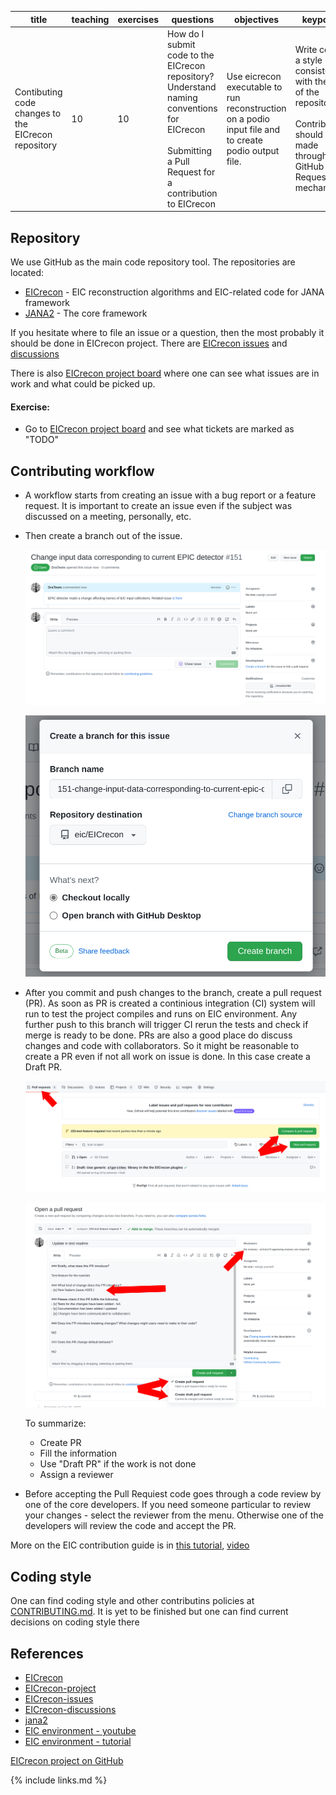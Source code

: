 

| title                                               | teaching | exercises | questions                                                                                                                                                      | objectives                                                                                           | keypoints                                                                                                                                           |
|-----------------------------------------------------|----------|-----------|----------------------------------------------------------------------------------------------------------------------------------------------------------------|------------------------------------------------------------------------------------------------------|-----------------------------------------------------------------------------------------------------------------------------------------------------|
| Contibuting code changes to the EICrecon repository | 10       | 10        | How do I submit code to the EICrecon repository? Understand naming conventions for EICrecon <br/><br/>Submitting a Pull Request for a contribution to EICrecon | Use eicrecon executable to run reconstruction on a podio input file and to create podio output file. | Write code in a style consistent with the rest of the repository.<br/><br/> Contributions should be made through the GitHub Pull Request mechansim. |



## Repository

We use GitHub as the main code repository tool. The repositories are located:

- [EICrecon][eicrecon] - EIC reconstruction algorithms and EIC-related code for JANA framework
- [JANA2][jana2] - The core framework 

If you hesitate where to file an issue or a question, then the most probably it should be done in EICrecon project. There are [EICrecon issues][eicrecon-issues] and [discussions](https://github.com/eic/EICrecon/discussions)

There is also [EICrecon project board][eicrecon-project] where one can see what issues are in work and what could be picked up. 

#### Exercise:

- Go to [EICrecon project board][eicrecon-project] and see what tickets are marked as "TODO" 



## Contributing workflow

- A workflow starts from creating an issue with a bug report or a feature request. It is important to create an issue even if the subject was discussed on a meeting, personally, etc. 

- Then create a branch out of the issue. 

   ![Create branch from issue](img/create_branch_1.png)

   ![Create branch from issue](img/create_branch_2.png) 

- After you commit and push changes to the branch, create a pull request (PR). As soon as PR is created a continious integration (CI) system will run to test the project compiles and runs on EIC environment. Any further push to this branch will trigger CI rerun the tests and check if merge is ready to be done. PRs are also a good place do discuss changes and code with collaborators. So it might be reasonable to create a PR even if not all work on issue is done. In this case create a Draft PR. 

   ![Create branch from issue](img/create_branch_3.png)

   ![Create branch from issue](img/create_branch_4.png)

   To summarize:

   - Create PR
   - Fill the information
   - Use "Draft PR" if the work is not done
   - Assign a reviewer

- Before accepting the Pull Requiest code goes through a code review by one of the core developers. If you need someone particular to review your changes - select the reviewer from the menu. Otherwise one of the developers will review the code and accept the PR.

More on the EIC contribution guide is in [this tutorial][eic-environment-tutorial], [video][eic-environment-youtube]

## Coding style

One can find coding style and other contributins policies at [CONTRIBUTING.md](https://github.com/eic/EICrecon/blob/main/CONTRIBUTING.md). It is yet to be finished but one can find current decisions on coding style there


## References

- [EICrecon][eicrecon]
- [EICrecon-project][eicrecon-project]
- [EICrecon-issues][eicrecon-issues]
- [EICrecon-discussions][eicrecon-discussions]
- [jana2][jana2]
- [EIC environment - youtube][eic-environment-youtube]
- [EIC environment - tutorial][eic-environment-tutorial]

[eicrecon]: https://github.com/eic/EICrecon
[eicrecon-project]: https://github.com/orgs/eic/projects/6/views/1
[eicrecon-issues]: https://github.com/eic/EICrecon/issues
[eicrecon-discussions]: https://github.com/eic/EICrecon/discussions
[jana2]: https://github.com/JeffersonLab/JANA2
[eic-environment-youtube]: https://youtu.be/Y0Mg24XLomY?list=PLui8F4uNCFWm3M3g3LG2cOledhI7IvTAJ
[eic-environment-tutorial]: https://eic.github.io/tutorial-setting-up-environment/

[EICrecon project on GitHub]()

{% include links.md %}

